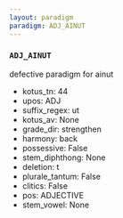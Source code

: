 ```yaml
---
layout: paradigm
paradigm: ADJ_AINUT
---
```

### ` ADJ_AINUT `

defective paradigm for ainut
* kotus_tn: 44
* upos: ADJ
* suffix_regex: ut
* kotus_av: None
* grade_dir: strengthen
* harmony: back
* possessive: False
* stem_diphthong: None
* deletion: t
* plurale_tantum: False
* clitics: False
* pos: ADJECTIVE
* stem_vowel: None
